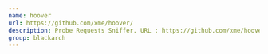 ```yaml
---
name: hoover
url: https://github.com/xme/hoover/
description: Probe Requests Sniffer. URL : https://github.com/xme/hoover/ Groups : blackarch blackarch-wireless blackarch-sniffer
group: blackarch
---
```

